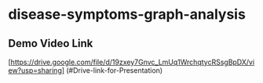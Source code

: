# disease-symptoms-graph-analysis

## Demo Video Link

[https://drive.google.com/file/d/19zxey7Gnvc_LmUq1WrchqtycRSsgBpDX/view?usp=sharing] (#Drive-link-for-Presentation)
